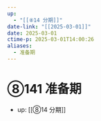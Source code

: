 ```yaml
---
up:
  - "[[⑧14 分期]]"
date-link: "[[2025-03-01]]"
date: 2025-03-01
ctime-p: 2025-03-01T14:00:26
aliases:
  - 准备期
---
```


# ⑧141 准备期

- up: [[⑧14 分期]]
